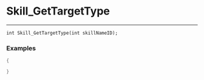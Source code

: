 # Skill_GetTargetType
---
```
int Skill_GetTargetType(int skillNameID);
```

### Examples
```cpp - C++
{

}
```
